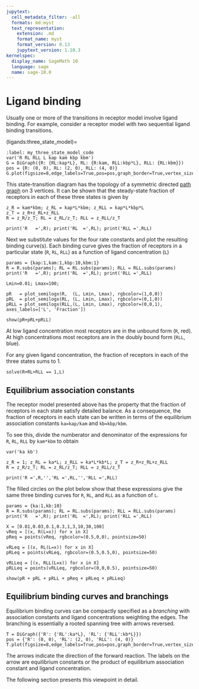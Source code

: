 ```yaml
---
jupytext:
  cell_metadata_filter: -all
  formats: md:myst
  text_representation:
    extension: .md
    format_name: myst
    format_version: 0.13
    jupytext_version: 1.10.3
kernelspec:
  display_name: SageMath 10
  language: sage
  name: sage-10.0
---
```



# Ligand binding

Usually one or more of the transitions in receptor model involve ligand binding.  For example,
consider a receptor model with two sequential ligand binding transitions.

(ligands:three_state_model)=

```{code-cell}
:label: my_three_state_model_code
var('R RL RLL L kap kam kbp kbm')
G = DiGraph({R: {RL:kap*L}, RL: {R:kam, RLL:kbp*L}, RLL: {RL:kbm}})
pos = {R: (0, 0), RL: (2, 0), RLL: (4, 0)}
G.plot(figsize=8,edge_labels=True,pos=pos,graph_border=True,vertex_size=1000)
```

This state-transition diagram has the topology of a symmetric directed [path graph](example_graphs:path_graph) on 3 vertices.  It can be shown that the steady-state fraction of receptors in each of these three states is given by


```{code-cell}
z_R = kam*kbm; z_RL = kap*L*kbm; z_RLL = kap*L*kbp*L
z_T = z_R+z_RL+z_RLL
R = z_R/z_T; RL = z_RL/z_T; RLL = z_RLL/z_T

print('R   =',R); print('RL  =',RL); print('RLL =',RLL)
```

Next we substitute values for the four rate constants and plot the resulting binding curve(s).  Each binding curve gives the fraction of receptors in a particular state (`R`, `RL`, `RLL`) as a function of ligand concentration (`L`)

```{code-cell}
params = {kap:1,kam:1,kbp:10,kbm:1}
R = R.subs(params); RL = RL.subs(params); RLL = RLL.subs(params)
print('R   =',R); print('RL  =',RL); print('RLL =',RLL)

Lmin=0.01; Lmax=100;

pR   = plot_semilogx(R,  (L, Lmin, Lmax), rgbcolor=(1,0,0))
pRL  = plot_semilogx(RL, (L, Lmin, Lmax), rgbcolor=(0,1,0))
pRLL = plot_semilogx(RLL,(L, Lmin, Lmax), rgbcolor=(0,0,1), axes_labels=['L', 'Fraction'])

show(pR+pRL+pRLL)
```
At low ligand concentration most receptors are in the unbound form (`R`, red). At high concentrations most receptors are in the doubly bound form (`RLL`, blue).

For any given ligand concentration, the fraction of receptors in each of the three states sums to 1.

```{code-cell}
solve(R+RL+RLL == 1,L)
```

## Equilibrium association constants

The receptor model presented above has the property that the fraction of receptors in each state satisfy detailed balance.  As a consequence, the fraction of receptors in each state can be written in terms of the equilibrium association constants `ka=kap/kam` and `kb=kbp/kbm`.

To see this, divide the numberator and denominator of the expressions for `R`, `RL`, `RLL` by `kam*kbm` to obtain

```{code-cell}
var('ka kb')

z_R = 1; z_RL = ka*L; z_RLL = ka*L*kb*L; z_T = z_R+z_RL+z_RLL
R = z_R/z_T; RL = z_RL/z_T; RLL = z_RLL/z_T

print('R =',R,'','RL =',RL,'','RLL =',RLL)
```

The filled circles on the plot below show that these expressions give the same three binding curves for `R`, `RL`, and `RLL` as a function of `L`.

```{code-cell}
params = {ka:1,kb:10}
R = R.subs(params); RL = RL.subs(params); RLL = RLL.subs(params)
print('R   =',R); print('RL  =',RL); print('RLL =',RLL)

X = [0.01,0.03,0.1,0.3,1,3,10,30,100]
vReq = [(x, R(L=x)) for x in X]
pReq = points(vReq, rgbcolor=(0.5,0,0), pointsize=50)

vRLeq = [(x, RL(L=x)) for x in X]
pRLeq = points(vRLeq, rgbcolor=(0.5,0.5,0), pointsize=50)

vRLLeq = [(x, RLL(L=x)) for x in X]
pRLLeq = points(vRLLeq, rgbcolor=(0,0,0.5), pointsize=50)

show(pR + pRL + pRLL + pReq + pRLeq + pRLLeq)
```

## Equilibrium binding curves and branchings

Equilibrium binding curves can be compactly specified as a _branching_ with association constants and ligand concentrations weighting the edges.  The branching is essentially a rooted spanning tree with arrows reversed.

```{code-cell}
T = DiGraph({'R': {'RL':ka*L}, 'RL': {'RLL':kb*L}})
pos = {'R': (0, 0), 'RL': (2, 0), 'RLL': (4, 0)}
T.plot(figsize=8,edge_labels=True,pos=pos,graph_border=True,vertex_size=1000)

```
The arrows indicate the direction of the forward reaction.  The labels on the arrow are equilibrium constants or the product of equilibrium association constant and ligand concentration. 

The following section presents this viewpoint in detail.
